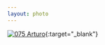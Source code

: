```yaml
---
layout: photo
---
```


[![075 Arturo](https://c2.staticflickr.com/6/5769/21040727478_8c2f1b0514_b.jpg)](https://www.flickr.com/photos/131440297@N08/21040727478/){:target="_blank"}
